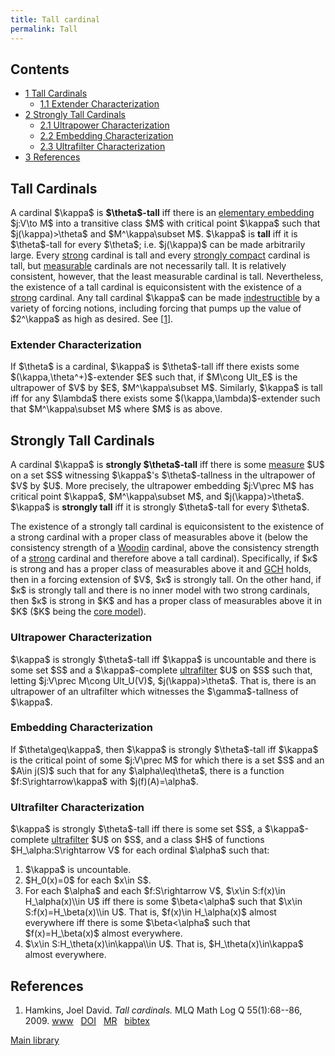 ```yaml
---
title: Tall cardinal
permalink: Tall
---
```












  



## Contents


- [<span class="tocnumber">1</span> <span class="toctext">Tall
  Cardinals</span>](#Tall_Cardinals)
  - [<span class="tocnumber">1.1</span> <span class="toctext">Extender
    Characterization</span>](#Extender_Characterization)
- [<span class="tocnumber">2</span> <span class="toctext">Strongly Tall
  Cardinals</span>](#Strongly_Tall_Cardinals)
  - [<span class="tocnumber">2.1</span> <span class="toctext">Ultrapower
    Characterization</span>](#Ultrapower_Characterization)
  - [<span class="tocnumber">2.2</span> <span class="toctext">Embedding
    Characterization</span>](#Embedding_Characterization)
  - [<span class="tocnumber">2.3</span>
    <span class="toctext">Ultrafilter
    Characterization</span>](#Ultrafilter_Characterization)
- [<span class="tocnumber">3</span>
  <span class="toctext">References</span>](#References)


## Tall Cardinals

A cardinal \$\kappa\$ is **\$\theta\$-tall** iff there is an [elementary
embedding](Elementary_embedding "Elementary embedding")
\$j:V\to M\$ into a transitive class \$M\$ with critical point
\$\kappa\$ such that \$j(\kappa)\>\theta\$ and \$M^\kappa\subset M\$.
\$\kappa\$ is **tall** iff it is \$\theta\$-tall for every \$\theta\$;
i.e. \$j(\kappa)\$ can be made arbitrarily large. Every
[strong](Strong "Strong")
cardinal is tall and every [strongly
compact](Strongly_compact "Strongly compact")
cardinal is tall, but
[measurable](Measurable "Measurable")
cardinals are not necessarily tall. It is relatively consistent,
however, that the least measurable cardinal is tall. Nevertheless, the
existence of a tall cardinal is equiconsistent with the existence of a
[strong](Strong "Strong")
cardinal. Any tall cardinal \$\kappa\$ can be made
<a href="Indestructible"
class="mw-redirect" title="Indestructible">indestructible</a> by a
variety of forcing notions, including forcing that pumps up the value of
\$2^\kappa\$ as high as desired. See
\[[1](#bibkey_Hamkins2009:TallCardinals)\].

### Extender Characterization

If \$\theta\$ is a cardinal, \$\kappa\$ is \$\theta\$-tall iff there
exists some \$(\kappa,\theta^+)\$-extender \$E\$ such that, if \$M\cong
Ult_E\$ is the ultrapower of \$V\$ by \$E\$, \$M^\kappa\subset M\$.
Similarly, \$\kappa\$ is tall iff for any \$\lambda\$ there exists some
\$(\kappa,\lambda)\$-extender such that \$M^\kappa\subset M\$ where
\$M\$ is as above.

## Strongly Tall Cardinals

A cardinal \$\kappa\$ is **strongly \$\theta\$-tall** iff there is some
[measure](Filter "Filter")
\$U\$ on a set \$S\$ witnessing \$\kappa\$'s \$\theta\$-tallness in the
ultrapower of \$V\$ by \$U\$. More precisely, the ultrapower embedding
\$j:V\prec M\$ has critical point \$\kappa\$, \$M^\kappa\subset M\$, and
\$j(\kappa)\>\theta\$. \$\kappa\$ is **strongly tall** iff it is
strongly \$\theta\$-tall for every \$\theta\$.

The existence of a strongly tall cardinal is equiconsistent to the
existence of a strong cardinal with a proper class of measurables above
it (below the consistency strength of a
[Woodin](Woodin "Woodin")
cardinal, above the consistency strength of a
[strong](Strong "Strong")
cardinal and therefore above a tall cardinal). Specifically, if \$κ\$ is
strong and has a proper class of measurables above it and <a
href="Continuum_hypothesis"
class="mw-redirect" title="Continuum hypothesis">GCH</a> holds, then in
a forcing extension of \$V\$, \$κ\$ is strongly tall. On the other hand,
if \$κ\$ is strongly tall and there is no inner model with two strong
cardinals, then \$κ\$ is strong in \$K\$ and has a proper class of
measurables above it in \$K\$ (\$K\$ being the [core
model](Core_model "Core model")).

### Ultrapower Characterization

\$\kappa\$ is strongly \$\theta\$-tall iff \$\kappa\$ is uncountable and
there is some set \$S\$ and a \$\kappa\$-complete
[ultrafilter](Filter "Filter")
\$U\$ on \$S\$ such that, letting \$j:V\prec M\cong Ult_U(V)\$,
\$j(\kappa)\>\theta\$. That is, there is an ultrapower of an ultrafilter
which witnesses the \$\gamma\$-tallness of \$\kappa\$.

### Embedding Characterization

If \$\theta\geq\kappa\$, then \$\kappa\$ is strongly \$\theta\$-tall iff
\$\kappa\$ is the critical point of some \$j:V\prec M\$ for which there
is a set \$S\$ and an \$A\in j(S)\$ such that for any
\$\alpha\leq\theta\$, there is a function \$f:S\rightarrow\kappa\$ with
\$j(f)(A)=\alpha\$.

### Ultrafilter Characterization

\$\kappa\$ is strongly \$\theta\$-tall iff there is some set \$S\$, a
\$\kappa\$-complete
[ultrafilter](Filter "Filter")
\$U\$ on \$S\$, and a class \$H\$ of functions \$H\_\alpha:S\rightarrow
V\$ for each ordinal \$\alpha\$ such that:

1.  \$\kappa\$ is uncountable.
2.  \$H_0(x)=0\$ for each \$x\in S\$.
3.  For each \$\alpha\$ and each \$f:S\rightarrow V\$, \$\\x\in
    S:f(x)\in H\_\alpha(x)\\\in U\$ iff there is some \$\beta\<\alpha\$
    such that \$\\x\in S:f(x)=H\_\beta(x)\\\in U\$. That is, \$f(x)\in
    H\_\alpha(x)\$ almost everywhere iff there is some \$\beta\<\alpha\$
    such that \$f(x)=H\_\beta(x)\$ almost everywhere.
4.  \$\\x\in S:H\_\theta(x)\in\kappa\\\in U\$. That is,
    \$H\_\theta(x)\in\kappa\$ almost everywhere.

## References

1.  <span id="bibkey_Hamkins2009:TallCardinals">Hamkins, Joel David.
    *Tall cardinals.* MLQ Math Log Q 55(1):68--86, 2009. <a
    href="http://boolesrings.org/hamkins/tallcardinals/"
    class="extiw">www</a>   <a
    href="http://dx.doi.org/10.1002/malq.200710084"
    class="extiw">DOI</a>   <a
    href="http://www.ams.org/mathscinet-getitem?mr=2489293"
    class="extiw">MR</a>   <a
    href="javascript:bibpopup(&#39;@ARTICLE%7BHamkins2009:TallCardinals,%20%20%20%20AUTHOR%20=%20%7BHamkins,%20Joel%20David%7D,%3Cbr%3E%20%20%20%20%20TITLE%20=%20%7BTall%20cardinals%7D,%3Cbr%3E%20%20%20JOURNAL%20=%20%7BMLQ%20Math.%20Log.%20Q.%7D,%3Cbr%3E%20%20FJOURNAL%20=%20%7BMLQ.%20Mathematical%20Logic%20Quarterly%7D,%3Cbr%3E%20%20%20%20VOLUME%20=%20%7B55%7D,%3Cbr%3E%20%20%20%20%20%20YEAR%20=%20%7B2009%7D,%3Cbr%3E%20%20%20%20NUMBER%20=%20%7B1%7D,%3Cbr%3E%20%20%20%20%20PAGES%20=%20%7B68--86%7D,%3Cbr%3E%20%20%20%20%20%20ISSN%20=%20%7B0942-5616%7D,%3Cbr%3E%20%20%20MRCLASS%20=%20%7B03E55%20(03E35)%7D,%3Cbr%3E%20%20MRNUMBER%20=%20%7B2489293%20(2010g:03083)%7D,%3Cbr%3EMRREVIEWER%20=%20%7BCarlos%20A.%20Di%20Prisco%7D,%3Cbr%3E%20%20%20%20%20%20%20DOI%20=%20%7B10.1002/malq.200710084%7D,%3Cbr%3E%20%20%20%20%20%20%20URL%20=%20%7Bhttp://boolesrings.org/hamkins/tallcardinals/%7D,%3Cbr%3E%7D&#39;)"
    class="bibtex">bibtex</a></span>

[Main
library](Library "Library")


